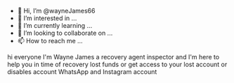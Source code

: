 - 👋 Hi, I’m @wayneJames66
- 👀 I’m interested in ...
- 🌱 I’m currently learning ...
- 💞️ I’m looking to collaborate on ...
- 📫 How to reach me ...

<!---
wayneJames66/wayneJames66 is a ✨ special ✨ repository because its `README.md` (this file) appears on your GitHub profile.
You can click the Preview link to take a look at your changes.
--->hi everyone I'm Wayne James a recovery agent inspector and I'm here to help you in time of recovery lost funds or get access to your lost account or disables account WhatsApp and Instagram account 
